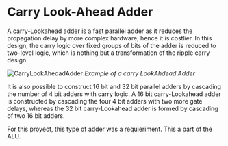 # Carry Look-Ahead Adder

A carry-Lookahead adder is a fast parallel adder as it reduces the propagation delay by more complex hardware, hence it is costlier. In this design, the carry logic over fixed groups of bits of the adder is reduced to two-level logic, which is nothing but a transformation of the ripple carry design.

![CarryLookAhedadAdder](http://cse10-iitkgp.virtual-labs.ac.in/images/carrylookahead.png)
*Example of a carry LookAhdead Adder*

It is also possible to construct 16 bit and 32 bit parallel adders by cascading the number of 4 bit adders with carry logic. A 16 bit carry-Lookahead adder is constructed by cascading the four 4 bit adders with two more gate delays, whereas the 32 bit carry-Lookahead adder is formed by cascading of two 16 bit adders.

For this proyect, this type of adder was a requieriment. This a part of the ALU.

